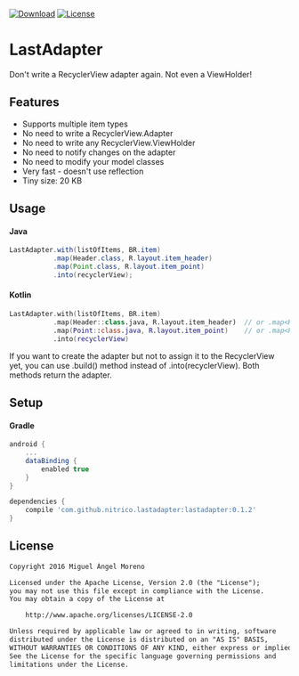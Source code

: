 [![Download](https://api.bintray.com/packages/moreno/maven/lastadapter/images/download.svg)](https://bintray.com/moreno/maven/lastadapter/_latestVersion)
[![License](https://img.shields.io/:License-Apache-orange.svg)](http://www.apache.org/licenses/LICENSE-2.0.html)

# LastAdapter
Don't write a RecyclerView adapter again. Not even a ViewHolder!

## Features

* Supports multiple item types
* No need to write a RecyclerView.Adapter
* No need to write any RecyclerView.ViewHolder
* No need to notify changes on the adapter
* No need to modify your model classes
* Very fast - doesn't use reflection
* Tiny size: 20 KB


## Usage

#### Java

```java
LastAdapter.with(listOfItems, BR.item)
           .map(Header.class, R.layout.item_header)
           .map(Point.class, R.layout.item_point)
           .into(recyclerView);
```

#### Kotlin

```kotlin
LastAdapter.with(listOfItems, BR.item)
           .map(Header::class.java, R.layout.item_header)  // or .map<Header>(R.layout.item_header)
           .map(Point::class.java, R.layout.item_point)    // or .map<Point>(R.layout.item_point)
           .into(recyclerView)
```

If you want to create the adapter but not to assign it to the RecyclerView yet, you can use .build() method instead of .into(recyclerView). Both methods return the adapter.

## Setup

#### Gradle

```gradle
android {
    ...
    dataBinding { 
        enabled true 
    }
}

dependencies {
    compile 'com.github.nitrico.lastadapter:lastadapter:0.1.2'
}
```


## License
```txt
Copyright 2016 Miguel Ángel Moreno

Licensed under the Apache License, Version 2.0 (the "License");
you may not use this file except in compliance with the License.
You may obtain a copy of the License at

    http://www.apache.org/licenses/LICENSE-2.0

Unless required by applicable law or agreed to in writing, software
distributed under the License is distributed on an "AS IS" BASIS,
WITHOUT WARRANTIES OR CONDITIONS OF ANY KIND, either express or implied.
See the License for the specific language governing permissions and
limitations under the License.
```
